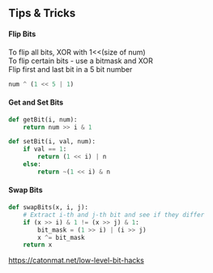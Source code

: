 ## Tips & Tricks

#### Flip Bits
To flip all bits, XOR with 1<<(size of num)  
To flip certain bits - use a bitmask and XOR   
Flip first and last bit in a 5 bit number  
```python
num ^ (1 << 5 | 1)
```

#### Get and Set Bits
```python
def getBit(i, num):
    return num >> i & 1

def setBit(i, val, num):
    if val == 1:
        return (1 << i) | n
    else:
        return ~(1 << i) & n
```

#### Swap Bits
```python
def swapBits(x, i, j):
    # Extract i-th and j-th bit and see if they differ
    if (x >> i) & 1 != (x >> j) & 1:
        bit_mask = (1 >> i) | (i >> j)
        x ^= bit_mask
    return x
```

https://catonmat.net/low-level-bit-hacks
